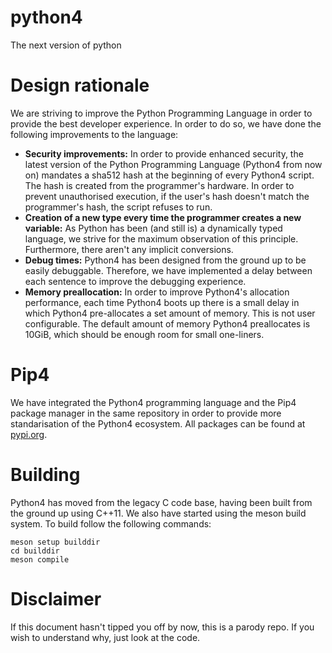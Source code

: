 # python4
The next version of python

# Design rationale
We are striving to improve the Python Programming Language in order to provide the best developer experience. In order to do so, we have done the following improvements to the language:

- **Security improvements:** In order to provide enhanced security, the latest version of the Python Programming Language (Python4 from now on) mandates a sha512 hash at the beginning of every Python4 script. The hash is created from the programmer's hardware. In order to prevent unauthorised execution, if the user's hash doesn't match the programmer's hash, the script refuses to run.
- **Creation of a new type every time the programmer creates a new variable:** As Python has been (and still is) a dynamically typed language, we strive for the maximum observation of this principle. Furthermore, there aren't any implicit conversions.
- **Debug times:** Python4 has been designed from the ground up to be easily debuggable. Therefore, we have implemented a delay between each sentence to improve the debugging experience.
- **Memory preallocation:** In order to improve Python4's allocation performance, each time Python4 boots up there is a small delay in which Python4 pre-allocates a set amount of memory. This is not user configurable. The default amount of memory Python4 preallocates is 10GiB, which should be enough room for small one-liners.

# Pip4
We have integrated the Python4 programming language and the Pip4 package manager in the same repository in order to provide more standarisation of the Python4 ecosystem.
All packages can be found at [pypi.org](https://www.youtube.com/watch?v=dQw4w9WgXcQ).

# Building
Python4 has moved from the legacy C code base, having been built from the ground up using C++11. We also have started using the meson build system.
To build follow the following commands:
```
meson setup builddir
cd builddir
meson compile
```

# Disclaimer
If this document hasn't tipped you off by now, this is a parody repo. If you wish to understand why, just look at the code.

